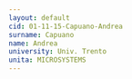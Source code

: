 ```yaml
---
layout: default 
cid: 01-11-15-Capuano-Andrea
surname: Capuano
name: Andrea
university: Univ. Trento
unita: MICROSYSTEMS
---
```

